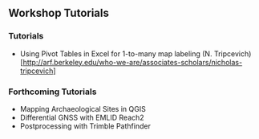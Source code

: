 ## Workshop Tutorials

### Tutorials
* Using Pivot Tables in Excel for 1-to-many map labeling (N. Tripcevich)[http://arf.berkeley.edu/who-we-are/associates-scholars/nicholas-tripcevich]

### Forthcoming Tutorials
* Mapping Archaeological Sites in QGIS
* Differential GNSS with EMLID Reach2
* Postprocessing with Trimble Pathfinder 

